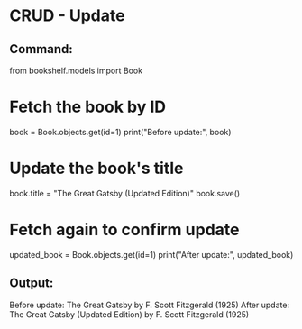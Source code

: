 # CRUD - Update

## Command:
from bookshelf.models import Book

# Fetch the book by ID
book = Book.objects.get(id=1)
print("Before update:", book)

# Update the book's title
book.title = "The Great Gatsby (Updated Edition)"
book.save()

# Fetch again to confirm update
updated_book = Book.objects.get(id=1)
print("After update:", updated_book)

## Output:
Before update: The Great Gatsby by F. Scott Fitzgerald (1925)
After update: The Great Gatsby (Updated Edition) by F. Scott Fitzgerald (1925)
